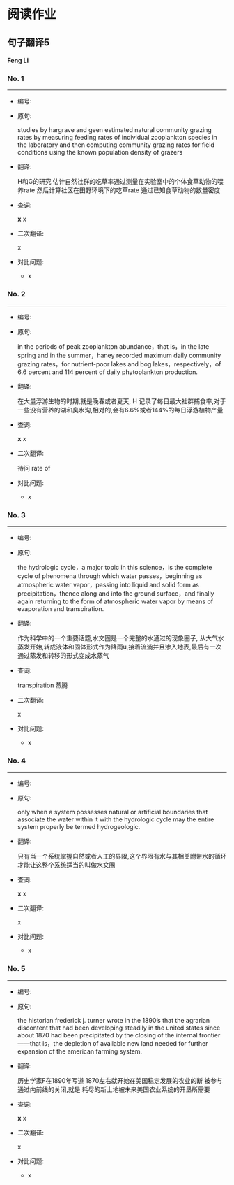 # 阅读作业

## 句子翻译5

#### Feng Li

### No. 1

----



* 编号: 

* 原句: 

  studies by hargrave and geen estimated natural community grazing rates by measuring feeding rates of individual zooplankton species in the laboratory and then computing community grazing rates for field conditions using the known population density of grazers

* 翻译:

  H和G的研究 估计自然社群的吃草率通过测量在实验室中的个体食草动物的喂养rate 然后计算社区在田野环境下的吃草rate 通过已知食草动物的数量密度 

* 查词:

  __x__ x

* 二次翻译:

  x



* 对比问题:
  * x

### No. 2

----



* 编号: 

* 原句: 

  in the periods of peak zooplankton abundance，that is，in the late spring and in the summer，haney recorded maximum daily community grazing rates，for nutrient-poor lakes and bog lakes，respectively，of 6.6 percent and 114 percent of daily phytoplankton production. 

* 翻译:

  在大量浮游生物的时期,就是晚春或者夏天, H 记录了每日最大社群捕食率,对于一些没有营养的湖和臭水沟,相对的,会有6.6%或者144%的每日浮游植物产量

* 查词:

  __x__ x

* 二次翻译:

  待问 rate of



* 对比问题:
  * x

### No. 3

----



* 编号: 

* 原句: 

  the hydrologic cycle，a major topic in this science，is the complete cycle of phenomena through which water passes，beginning as atmospheric water vapor，passing into liquid and solid form as precipitation，thence along and into the ground surface，and finally again returning to the form of atmospheric water vapor by means of evaporation and transpiration.

* 翻译:

  作为科学中的一个重要话题,水文圈是一个完整的水通过的现象圈子, 从大气水蒸发开始,转成液体和固体形式作为降雨u,接着流淌并且渗入地表,最后有一次通过蒸发和转移的形式变成水蒸气

  

* 查词:

  transpiration	蒸腾

  

* 二次翻译:

  x



* 对比问题:
  * x

### No. 4

----



* 编号: 

* 原句: 

  only when a system possesses natural or artificial boundaries that associate the water within it with the hydrologic cycle may the entire system properly be termed hydrogeologic.

* 翻译:

  只有当一个系统掌握自然或者人工的界限,这个界限有水与其相关附带水的循环 才能让这整个系统适当的叫做水文圈

* 查词:

  __x__ x

* 二次翻译:

  x



* 对比问题:
  * x

### No. 5

----



* 编号: 

* 原句: 

   the historian frederick j. turner wrote in the 1890’s that the agrarian discontent that had been developing steadily in the united states since about 1870 had been precipitated by the closing of the internal frontier——that is，the depletion of available new land needed for further expansion of the american farming system.

* 翻译:

  历史学家F在1890年写道 1870左右就开始在美国稳定发展的农业的断 被参与通过内前线的关闭,就是 耗尽的新土地被未来美国农业系统的开垦所需要

* 查词:

  __x__ x

* 二次翻译:

  x



* 对比问题:
  * x





